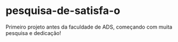 # pesquisa-de-satisfa-o
Primeiro projeto antes da faculdade de ADS, começando com muita pesquisa e dedicação!
